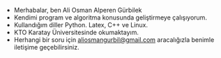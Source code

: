 - Merhabalar, ben Ali Osman Alperen Gürbilek
- Kendimi program ve algoritma konusunda geliştirmeye çalışıyorum.
- Kullandığım diller Python. Latex, C++ ve Linux.
- KTO Karatay Üniversitesinde okumaktayım. 
- Herhangi bir soru için aliosmangurbil@gmail.com aracalığızla benimle iletişime geçebilirsiniz.

<!---
aliosmangurbilek/aliosmangurbilek is a ✨ special ✨ repository because its `README.md` (this file) appears on your GitHub profile.
You can click the Preview link to take a look at your changes.
--->
